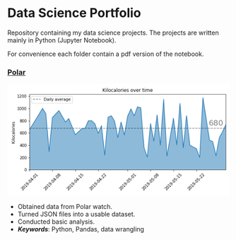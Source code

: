 # Data Science Portfolio

Repository containing my data science projects.
The projects are written mainly in Python (Jupyter Notebook).

For convenience each folder contain a pdf version of the notebook.

### [Polar](https://github.com/besiobu/test/blob/master/polar/Polar.ipynb)
![image](https://github.com/besiobu/data-science-portfolio/blob/master/polar/img/kilocalories_ts.png)
* Obtained data from Polar watch.
* Turned JSON files into a usable dataset.
* Conducted basic analysis.
* ***Keywords***: Python, Pandas, data wrangling